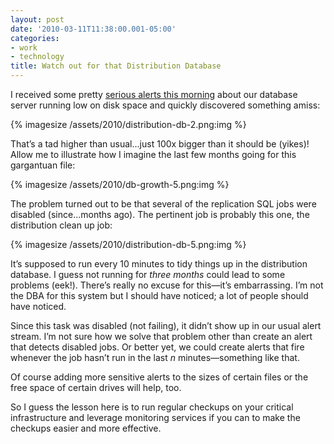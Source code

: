```yaml
---
layout: post
date: '2010-03-11T11:38:00.001-05:00'
categories:
- work
- technology
title: Watch out for that Distribution Database
---
```


I received some pretty [serious alerts this morning](http://twitter.com/mharen/status/10326855258) about our database server running low on disk space and quickly discovered something amiss:

{% imagesize /assets/2010/distribution-db-2.png:img %}

That’s a tad higher than usual...just 100x bigger than it should be (yikes)! Allow me to illustrate how I imagine the last few months going for this gargantuan file:

{% imagesize /assets/2010/db-growth-5.png:img %}

The problem turned out to be that several of the replication SQL jobs were disabled (since...months ago). The pertinent job is probably this one, the distribution clean up job:

{% imagesize /assets/2010/distribution-db-5.png:img %}

It’s supposed to run every 10 minutes to tidy things up in the distribution database. I guess not running for *three months* could lead to some problems (eek!). There’s really no excuse for this—it’s embarrassing. I’m not the DBA for this system but I should have noticed; a lot of people should have noticed.

Since this task was disabled (not failing), it didn’t show up in our usual alert stream. I’m not sure how we solve that problem other than create an alert that detects disabled jobs. Or better yet, we could create alerts that fire whenever the job hasn’t run in the last *n* minutes—something like that. 

Of course adding more sensitive alerts to the sizes of certain files or the free space of certain drives will help, too.

So I guess the lesson here is to run regular checkups on your critical infrastructure and leverage monitoring services if you can to make the checkups easier and more effective.